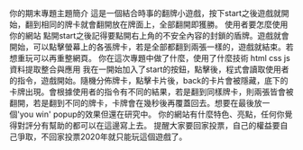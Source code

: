 你的期末專題主題簡介
這是一個結合時事的翻牌小遊戲，按下start之後遊戲就開始，翻到相同的牌卡就會翻開放在牌面上，全部翻開即獲勝。
使用者要怎麼使用你的網站
點開start之後記得要點開右上角的不安全內容的封鎖的盾牌。遊戲就會開始，可以點擊螢幕上的各張牌卡，若是全部都翻到兩張一樣的，遊戲就結束。若想重玩可以再重整網頁。
你在這次專題中做了什麼，使用了什麼技術
html css js資料提取整合與應用
我在一開始加入了start的按鈕，點擊後，程式會讀取使用者的指令，遊戲開始。隨機分佈牌卡，點擊卡片後，back的卡片會被隱藏，底下的卡牌出現。會根據使用者的指令有不同的結果，若是翻到同樣牌卡，則兩張皆會被翻開，若是翻到不同的牌卡，卡牌會在幾秒後再覆蓋回去。想要在最後放一個'you win' popup的效果但還在研究中。
你的網站有什麼特色、亮點，任何你覺得對評分有幫助的都可以在這邊寫上去。
提醒大家要回家投票，自己的權益要自己爭取，不回家投票2020年就只能玩這個遊戲了。
